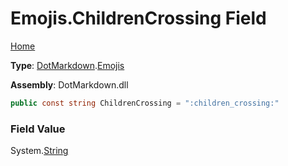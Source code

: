 # Emojis\.ChildrenCrossing Field

[Home](../../../README.md)

**Type**: [DotMarkdown](../../README.md)\.[Emojis](../README.md)

**Assembly**: DotMarkdown\.dll

```csharp
public const string ChildrenCrossing = ":children_crossing:"
```

### Field Value

System\.[String](https://docs.microsoft.com/en-us/dotnet/api/system.string)